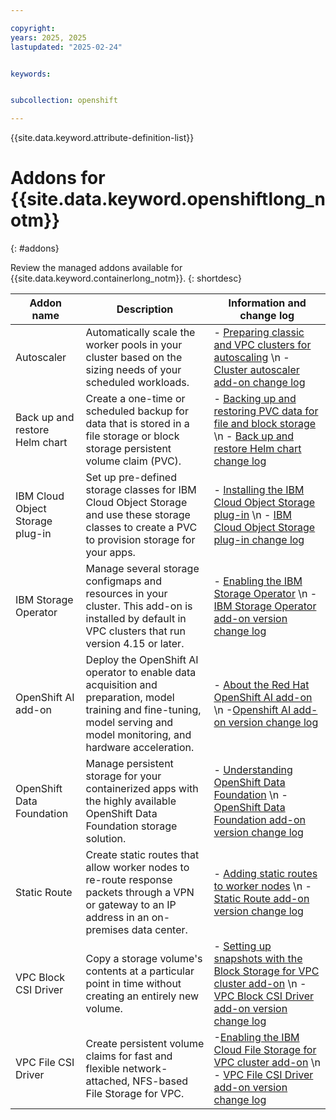 ```yaml
---

copyright:
years: 2025, 2025
lastupdated: "2025-02-24"


keywords:  


subcollection: openshift

---
```


{{site.data.keyword.attribute-definition-list}}

# Addons for {{site.data.keyword.openshiftlong_notm}}
{: #addons}

Review the managed addons available for {{site.data.keyword.containerlong_notm}}.
{: shortdesc}

|Addon name | Description | Information and change log |
|---|---|---|
| Autoscaler | Automatically scale the worker pools in your cluster based on the sizing needs of your scheduled workloads. | - [Preparing classic and VPC clusters for autoscaling](/docs/containers?topic=containers-cluster-scaling-classic-vpc)  \n - [Cluster autoscaler add-on change log](/docs/containers?topic=containers-ca_changelog) |
| Back up and restore Helm chart | Create a one-time or scheduled backup for data that is stored in a file storage or block storage persistent volume claim (PVC). | - [Backing up and restoring PVC data for file and block storage](/docs/containers?topic=containers-utilities#ibmcloud-backup-restore)  \n - [Back up and restore Helm chart change log](/containers?topic=containers-backup_restore_changelog) |
| IBM Cloud Object Storage plug-in | Set up pre-defined storage classes for IBM Cloud Object Storage and use these storage classes to create a PVC to provision storage for your apps. | - [Installing the IBM Cloud Object Storage plug-in](/docs/containers?topic=containers-storage_cos_install)  \n - [IBM Cloud Object Storage plug-in change log](/docs/containers?topic=containers-cos_plugin_changelog) |
| IBM Storage Operator |  Manage several storage configmaps and resources in your cluster. This add-on is installed by default in VPC clusters that run version 4.15 or later. | - [Enabling the IBM Storage Operator](/docs/containers?topic=containers-storage-operator)  \n - [IBM Storage Operator add-on version change log](/docs/containers?topic=containers-cl-add-ons-ibm-storage-operator) |
| OpenShift AI add-on | Deploy the OpenShift AI operator to enable data acquisition and preparation, model training and fine-tuning, model serving and model monitoring, and hardware acceleration. | - [About the Red Hat OpenShift AI add-on](/docs/openshift?topic=openshift-ai-addon-about)  \n -[Openshift AI add-on version change log](/docs/openshift?topic=openshift-cl-add-ons-openshift-ai) |
| OpenShift Data Foundation |  Manage persistent storage for your containerized apps with the highly available OpenShift Data Foundation storage solution. | - [Understanding OpenShift Data Foundation](/docs/openshift?topic=openshift-ocs-storage-prep)  \n - [OpenShift Data Foundation add-on version change log](/docs/openshift?topic=openshift-cl-add-ons-openshift-data-foundation)  |
| Static Route |  Create static routes that allow worker nodes to re-route response packets through a VPN or gateway to an IP address in an on-premises data center. | - [Adding static routes to worker nodes](/docs/containers?topic=containers-static-routes)  \n - [Static Route add-on version change log](/containers?topic=containers-cl-add-ons-static-route) |
| VPC Block CSI Driver | Copy a storage volume's contents at a particular point in time without creating an entirely new volume. | - [Setting up snapshots with the Block Storage for VPC cluster add-on](/docs/containers?topic=containers-vpc-volume-snapshot)  \n - [VPC Block CSI Driver add-on version change log](/docs/containers?topic=containers-cl-add-ons-vpc-block-csi-driver&q=block+csi&tags=containers) | 
| VPC File CSI Driver | Create persistent volume claims for fast and flexible network-attached, NFS-based File Storage for VPC. | -[Enabling the IBM Cloud File Storage for VPC cluster add-on](/docs/containers?topic=containers-storage-file-vpc-install)  \n - [VPC File CSI Driver add-on version change log](/docs/containers?topic=containers-cl-add-ons-vpc-file-csi-driver) |

